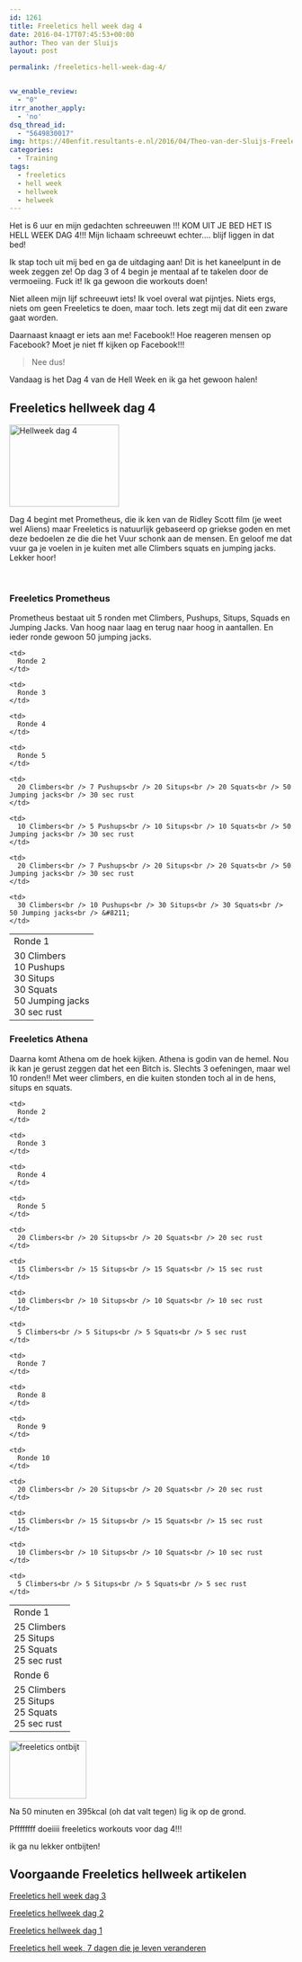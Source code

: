 ```yaml
---
id: 1261
title: Freeletics hell week dag 4
date: 2016-04-17T07:45:53+00:00
author: Theo van der Sluijs
layout: post

permalink: /freeletics-hell-week-dag-4/


vw_enable_review:
  - "0"
itrr_another_apply:
  - 'no'
dsq_thread_id:
  - "5649830017"
img: https://40enfit.resultants-e.nl/2016/04/Theo-van-der-Sluijs-Freeletics-Hellweek-dag-4.jpg
categories:
  - Training
tags:
  - freeletics
  - hell week
  - hellweek
  - helweek
---
```

Het is 6 uur en mijn gedachten schreeuwen !!! KOM UIT JE BED HET IS HELL WEEK DAG 4!!! Mijn lichaam schreeuwt echter…. blijf liggen in dat bed!

Ik stap toch uit mij bed en ga de uitdaging aan! Dit is het kaneelpunt in de week zeggen ze! Op dag 3 of 4 begin je mentaal af te takelen door de vermoeiing. Fuck it! Ik ga gewoon die workouts doen!<!--more-->

Niet alleen mijn lijf schreeuwt iets! Ik voel overal wat pijntjes. Niets ergs, niets om geen Freeletics te doen, maar toch. Iets zegt mij dat dit een zware gaat worden.

Daarnaast knaagt er iets aan me! Facebook!! Hoe reageren mensen op Facebook? Moet je niet ff kijken op Facebook!!!

> Nee dus!

Vandaag is het Dag 4 van de Hell Week en ik ga het gewoon halen!

## Freeletics hellweek dag 4

<img class="alignleft wp-image-1243" src="https://40enfit.resultants-e.nl/2016/04/20160413_073929-300x225.jpg" alt="Hellweek dag 4" width="195" height="146" srcset="https://40enfit.resultants-e.nl/2016/04/20160413_073929-300x225.jpg 300w, https://40enfit.resultants-e.nl/2016/04/20160413_073929-1024x768.jpg 1024w, https://40enfit.resultants-e.nl/2016/04/20160413_073929.jpg 1200w" sizes="(max-width: 195px) 100vw, 195px" />
  
Dag 4 begint met Prometheus, die ik ken van de Ridley Scott film (je weet wel Aliens) maar Freeletics is natuurlijk gebaseerd op griekse goden en met deze bedoelen ze die die het Vuur schonk aan de mensen. En geloof me dat vuur ga je voelen in je kuiten met alle Climbers squats en jumping jacks. Lekker hoor!

&nbsp;

### Freeletics Prometheus

Prometheus bestaat uit 5 ronden met Climbers, Pushups, Situps, Squads en Jumping Jacks. Van hoog naar laag en terug naar hoog in aantallen. En ieder ronde gewoon 50 jumping jacks.

<table>
  <tr>
    <td>
      Ronde 1
    </td>
    
    <td>
      Ronde 2
    </td>
    
    <td>
      Ronde 3
    </td>
    
    <td>
      Ronde 4
    </td>
    
    <td>
      Ronde 5
    </td>
  </tr>
  
  <tr>
    <td>
      30 Climbers<br /> 10 Pushups<br /> 30 Situps<br /> 30 Squats<br /> 50 Jumping jacks<br /> 30 sec rust
    </td>
    
    <td>
      20 Climbers<br /> 7 Pushups<br /> 20 Situps<br /> 20 Squats<br /> 50 Jumping jacks<br /> 30 sec rust
    </td>
    
    <td>
      10 Climbers<br /> 5 Pushups<br /> 10 Situps<br /> 10 Squats<br /> 50 Jumping jacks<br /> 30 sec rust
    </td>
    
    <td>
      20 Climbers<br /> 7 Pushups<br /> 20 Situps<br /> 20 Squats<br /> 50 Jumping jacks<br /> 30 sec rust
    </td>
    
    <td>
      30 Climbers<br /> 10 Pushups<br /> 30 Situps<br /> 30 Squats<br /> 50 Jumping jacks<br /> &#8211;
    </td>
  </tr>
</table>

### Freeletics Athena

Daarna komt Athena om de hoek kijken. Athena is godin van de hemel. Nou ik kan je gerust zeggen dat het een Bitch is. Slechts 3 oefeningen, maar wel 10 ronden!! Met weer climbers, en die kuiten stonden toch al in de hens, situps en squats.

<table>
  <tr>
    <td>
      Ronde 1
    </td>
    
    <td>
      Ronde 2
    </td>
    
    <td>
      Ronde 3
    </td>
    
    <td>
      Ronde 4
    </td>
    
    <td>
      Ronde 5
    </td>
  </tr>
  
  <tr>
    <td>
      25 Climbers<br /> 25 Situps<br /> 25 Squats<br /> 25 sec rust
    </td>
    
    <td>
      20 Climbers<br /> 20 Situps<br /> 20 Squats<br /> 20 sec rust
    </td>
    
    <td>
      15 Climbers<br /> 15 Situps<br /> 15 Squats<br /> 15 sec rust
    </td>
    
    <td>
      10 Climbers<br /> 10 Situps<br /> 10 Squats<br /> 10 sec rust
    </td>
    
    <td>
      5 Climbers<br /> 5 Situps<br /> 5 Squats<br /> 5 sec rust
    </td>
  </tr>
  
  <tr>
    <td>
      Ronde 6
    </td>
    
    <td>
      Ronde 7
    </td>
    
    <td>
      Ronde 8
    </td>
    
    <td>
      Ronde 9
    </td>
    
    <td>
      Ronde 10
    </td>
  </tr>
  
  <tr>
    <td>
      25 Climbers<br /> 25 Situps<br /> 25 Squats<br /> 25 sec rust
    </td>
    
    <td>
      20 Climbers<br /> 20 Situps<br /> 20 Squats<br /> 20 sec rust
    </td>
    
    <td>
      15 Climbers<br /> 15 Situps<br /> 15 Squats<br /> 15 sec rust
    </td>
    
    <td>
      10 Climbers<br /> 10 Situps<br /> 10 Squats<br /> 10 sec rust
    </td>
    
    <td>
      5 Climbers<br /> 5 Situps<br /> 5 Squats<br /> 5 sec rust
    </td>
  </tr>
</table>

<img class="wp-image-1245 alignleft" src="https://40enfit.resultants-e.nl/2016/04/20160413_074413-300x225.jpg" alt="freeletics ontbijt" width="137" height="103" srcset="https://40enfit.resultants-e.nl/2016/04/20160413_074413-300x225.jpg 300w, https://40enfit.resultants-e.nl/2016/04/20160413_074413-1024x768.jpg 1024w, https://40enfit.resultants-e.nl/2016/04/20160413_074413.jpg 1200w" sizes="(max-width: 137px) 100vw, 137px" />
  
Na 50 minuten en 395kcal (oh dat valt tegen) lig ik op de grond.

Pffffffff doeiiii freeletics workouts voor dag 4!!!

ik ga nu lekker ontbijten!

## Voorgaande Freeletics hellweek artikelen

[Freeletics hell week dag 3](https://40enfit.nl/freeletics-hell-week-dag-3/)
  
[Freeletics hellweek dag 2](https://40enfit.nl/freeletics-hellweek-dag-2/)
  
[Freeletics hellweek dag 1](https://40enfit.nl/freeletics-hellweek-dag-1/)
  
[Freeletics hell week, 7 dagen die je leven veranderen](https://40enfit.nl/freeletics-hell-week-7-dagen-die-je-leven-veranderen/)